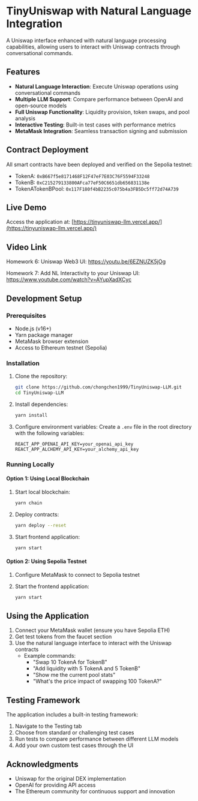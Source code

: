 # TinyUniswap with Natural Language Integration

A Uniswap interface enhanced with natural language processing capabilities, allowing users to interact with Uniswap contracts through conversational commands.

## Features

- **Natural Language Interaction**: Execute Uniswap operations using conversational commands
- **Multiple LLM Support**: Compare performance between OpenAI and open-source models
- **Full Uniswap Functionality**: Liquidity provision, token swaps, and pool analysis
- **Interactive Testing**: Built-in test cases with performance metrics
- **MetaMask Integration**: Seamless transaction signing and submission

## Contract Deployment

All smart contracts have been deployed and verified on the Sepolia testnet:

- TokenA: `0xB667f5e8171468F12F47eF7E03C76F5594F33248`
- TokenB: `0xC215279133800AFca77eF50C6651db656831138e`
- TokenATokenBPool: `0x117F180f4bB2235c075b4a3FB5Dc5ff72d74A739`

## Live Demo

Access the application at: [https://tinyuniswap-llm.vercel.app/](https://tinyuniswap-llm.vercel.app/)

## Video Link

Homework 6: Uniswap Web3 UI: https://youtu.be/6EZNUZK5jOg

Homework 7: Add NL Interactivity to your Uniswap UI: https://www.youtube.com/watch?v=AYupXadXCyc

## Development Setup

### Prerequisites

- Node.js (v16+)
- Yarn package manager
- MetaMask browser extension
- Access to Ethereum testnet (Sepolia)

### Installation

1. Clone the repository:
   ```bash
   git clone https://github.com/chongchen1999/TinyUniswap-LLM.git
   cd TinyUniswap-LLM
   ```

2. Install dependencies:
   ```bash
   yarn install
   ```

3. Configure environment variables:
   Create a `.env` file in the root directory with the following variables:
   ```
   REACT_APP_OPENAI_API_KEY=your_openai_api_key
   REACT_APP_ALCHEMY_API_KEY=your_alchemy_api_key
   ```

### Running Locally

#### Option 1: Using Local Blockchain

1. Start local blockchain:
   ```bash
   yarn chain
   ```

2. Deploy contracts:
   ```bash
   yarn deploy --reset
   ```

3. Start frontend application:
   ```bash
   yarn start
   ```

#### Option 2: Using Sepolia Testnet

1. Configure MetaMask to connect to Sepolia testnet

2. Start the frontend application:
   ```bash
   yarn start
   ```

## Using the Application

1. Connect your MetaMask wallet (ensure you have Sepolia ETH)
2. Get test tokens from the faucet section
3. Use the natural language interface to interact with the Uniswap contracts
   - Example commands:
     - "Swap 10 TokenA for TokenB"
     - "Add liquidity with 5 TokenA and 5 TokenB"
     - "Show me the current pool stats"
     - "What's the price impact of swapping 100 TokenA?"

## Testing Framework

The application includes a built-in testing framework:
1. Navigate to the Testing tab
2. Choose from standard or challenging test cases
3. Run tests to compare performance between different LLM models
4. Add your own custom test cases through the UI

## Acknowledgments

- Uniswap for the original DEX implementation
- OpenAI for providing API access
- The Ethereum community for continuous support and innovation